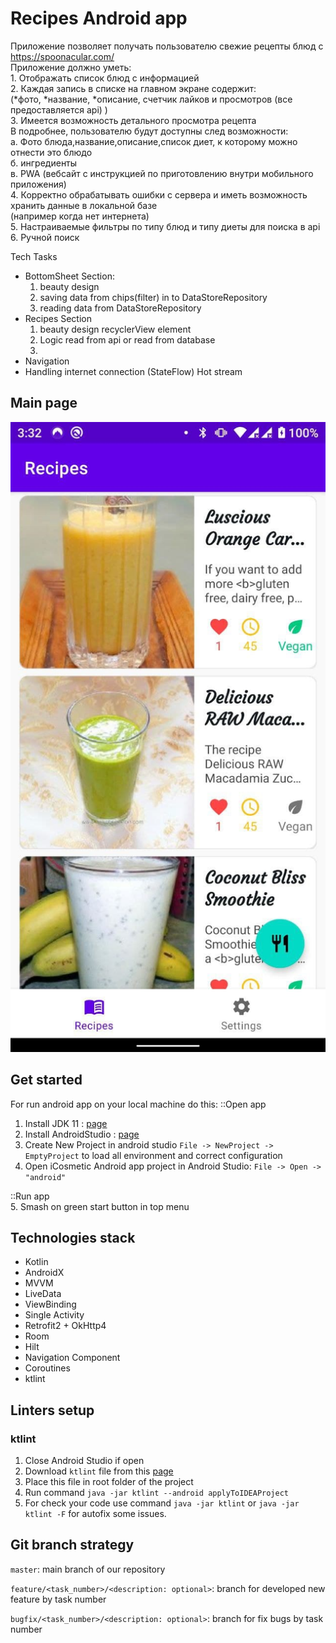 # Recipes Android app
Приложение позволяет получать пользователю свежие рецепты блюд с  
https://spoonacular.com/  
Приложение должно уметь:  
    1. Отображать список блюд с информацией  
    2. Каждая запись в списке на главном экране содержит:  
    (*фото, *название, *описание, счетчик лайков и просмотров (все предоставляется api) )  
    3. Имеется возможность детального просмотра рецепта  
        В подробнее, пользователю будут доступны след возможности:  
        а. Фото блюда,название,описание,список диет, к которому можно отнести это блюдо  
        б. ингредиенты  
        в. PWA (вебсайт с инструкцией по приготовлению внутри мобильного приложения)  
    4. Корректно обрабатывать ошибки с сервера и иметь возможность хранить данные в локальной базе  
    (например когда нет интернета)  
    5. Настраиваемые фильтры по типу блюд и типу диеты для поиска в api  
    6. Ручной поиск  

Tech Tasks
* BottomSheet Section:
    1. beauty design
    2. saving data from chips(filter) in to DataStoreRepository
    3. reading data from DataStoreRepository
* Recipes Section
    1. beauty design recyclerView element
    2. Logic read from api or read from database
    3.
* Navigation
* Handling internet connection (StateFlow) Hot stream

## Main page  
![alt text](https://github.com/aiserrock/Recipes/blob/master/png/main_screen.jpg)

## Get started
For run android app on your local machine do this:
::Open app  
1. Install JDK 11 : [page](https://www.oracle.com/java/technologies/javase-jdk11-downloads.html)  
2. Install AndroidStudio : [page](https://developer.android.com/studio)  
3. Create New Project in android studio `File -> NewProject -> EmptyProject` to load all environment and correct configuration  
4. Open iCosmetic Android app project in Android Studio: `File -> Open -> "android"`    

::Run app  
5. Smash on green start button in top menu

## Technologies stack

- Kotlin
- AndroidX
- MVVM
- LiveData
- ViewBinding
- Single Activity
- Retrofit2 + OkHttp4
- Room
- Hilt
- Navigation Component
- Coroutines
- ktlint

## Linters setup

### ktlint

1. Close Android Studio if open
2. Download `ktlint` file from this [page](https://github.com/pinterest/ktlint/releases)
3. Place this file in root folder of the project
4. Run command `java -jar ktlint --android applyToIDEAProject` 
5. For check your code use command `java -jar ktlint` or `java -jar ktlint -F` for autofix some issues.

## Git branch strategy

`master`: main branch of our repository

`feature/<task_number>/<description: optional>`: branch for developed new feature by task number

`bugfix/<task_number>/<description: optional>`: branch for fix bugs by task number
